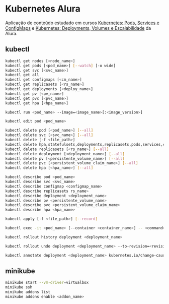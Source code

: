 # Kubernetes Alura
Aplicação de conteúdo estudado em cursos [Kubernetes: Pods, Services e ConfigMaps](https://cursos.alura.com.br/course/kubernetes-pods-services-configmap) e [Kubernetes: Deployments, Volumes e Escalabilidade](https://cursos.alura.com.br/course/kubernetes-deployments-volumes-escalabilidade) da Alura.

## kubectl
```bash
kubectl get nodes [<node_name>]
kubectl get pods [<pod_name>] [--watch] [-o wide] 
kubectl get svc [<svc_name>]
kubectl get all
kubectl get configmaps [<cm_name>]
kubectl get replicasets [<rs_name>]
kubectl get deployments [<deploy_name>]
kubectl get pv [<pv_name>]
kubectl get pvc [<pvc_name>]
kubectl get hpa [<hpa_name>]

kubectl run <pod_name> --image=<image_name>[:<image_version>]

kubectl edit pod <pod_name> 

kubectl delete pod [<pod_name>] [--all]
kubectl delete svc [<svc_name>] [--all]
kubectl delete [-f <file_path>]
kubectl delete hpa,statefulsets,deployments,replicasets,pods,services,configmaps --all
kubectl delete replicasets [<rs_name>] [--all]
kubectl delete deployment [<deployment_name>] [--all]
kubectl delete pv [<persistente_volume_name>] [--all]
kubectl delete pvc [<persistent_volume_claim_name>] [--all]
kubectl delete hpa [<hpa_name>] [--all]

kubectl describe pod <pod_name>
kubectl describe svc <svc_name>
kubectl describe configmap <configmap_name>
kubectl describe replicasets rs_name>
kubectl describe deployment <deployment_name>
kubectl describe pv <persistente_volume_name>
kubectl describe pvc <persistent_volume_claim_name>
kubectl describe hpa <hpa_name>

kubectl apply [-f <file_path>] [--record]

kubectl exec -it <pod_name> [--container <container_name>] -- <command>

kubectl rollout history deployment <deployment_name>

kubectl rollout undo deployment <deployment_name> --to-revision=<revision_number>

kubectl annotate deployment <deployment_name> kubernetes.io/change-cause="<change_message>"
```

## minikube
```bash
minikube start --vm-driver=virtualbox
minikube ssh
minikube addons list
minikube addons enable <addon_name>
``` 
